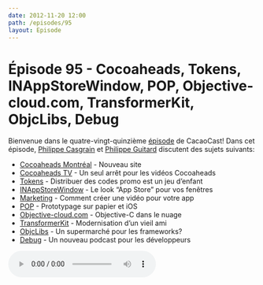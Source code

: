 ```yaml
---
date: 2012-11-20 12:00
path: /episodes/95
layout: Episode
---
```

# Épisode 95 - Cocoaheads, Tokens, INAppStoreWindow, POP, Objective-cloud.com, TransformerKit, ObjcLibs, Debug
<p>Bienvenue dans le quatre-vingt-quinzième <a href="https://archive.org/download/cacaocast/cacaocast_95.mp3" title="CocoaCast Cacao Episode 95">épisode</a> de CacaoCast! Dans cet épisode, <a href="http://www.twitter.com/philippec" title="Philippe Casgrain sur Twitter">Philippe Casgrain</a> et <a href="http://www.twitter.com/philippeguitard" title="Philippe Guitard sur Twitter">Philippe Guitard</a> discutent des sujets suivants:</p>
<ul><li><a href="http://cocoaheadsmtl.com" title="Cocoaheads Montréal">Cocoaheads Montréal</a> - Nouveau site</li>
<li><a href="http://cocoaheads.tv" title="Cocoaheads TV">Cocoaheads TV</a> - Un seul arrêt pour les vidéos Cocoaheads</li>
<li><a href="http://usetokens.com" title="Tokens">Tokens</a> - Distribuer des codes promo est un jeu d’enfant</li>
<li><a href="https://github.com/indragiek/INAppStoreWindow" title="INAppStoreWindow">INAppStoreWindow</a> - Le look “App Store” pour vos fenêtres</li>
<li><a href="http://bohemianpolymorph.wordpress.com/2012/11/07/how-to-make-great-app-videos/" title="Marketing">Marketing</a> - Comment créer une vidéo pour votre app</li>
<li><a href="https://itunes.apple.com/ca/app/pop-prototyping-on-paper/id555647796?mt=8" title="POP">POP</a> - Prototypage sur papier et iOS</li>
<li><a href="http://objective-cloud.com" title="Objective-cloud.com">Objective-cloud.com</a> - Objective-C dans le nuage</li>
<li><a href="https://github.com/mattt/TransformerKit" title="TransformerKit">TransformerKit</a> - Modernisation d’un vieil ami</li>
<li><a href="http://www.objclibs.com/" title="ObjcLibs">ObjcLibs</a> - Un supermarché pour les frameworks?</li>
<li><a href="http://www.imore.com/debug-1-loren-brichter-letterpress" title="Debug">Debug</a> - Un nouveau podcast pour les développeurs</li>
</ul>
<p><audio controls><source src="https://archive.org/download/cacaocast/cacaocast_95.mp3" type="audio/mpeg"><source src="https://archive.org/download/cacaocast/cacaocast_95.mp3" type="audio/mp4">Votre navigateur ne supporte pas l'élément audio / Your browser does not support the audio element.</audio></p>
